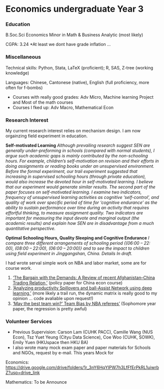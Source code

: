 # Economics undergraduate Year 3

### Education
B.Soc.Sci Economics Minor in Math & Business Analytic (most likely) 

CGPA: 3.24 *At least we dont have grade inflation ...

### Miscellaneous
Technical skills: Python, Stata, LaTeX (proficient); R, SAS, Z-tree (working knowledge)

Languages: Chinese, Cantonese (native), English (full proficiency, more often for f-bombs)


- Courses with really good grades: Adv Micro, Machine learning Project and Most of the math courses
- Courses I fked up: Adv Macro, Mathematical Econ

### Research Interest

My current research interest relies on mechanism design. I am now orgainzing field experiment in education.

**Self-motivated Learning**
*Although prevailing research suggest SEN are generally under-preforming in schools (compared with normal students), I argue such academic gaps is mainly contributed by the non-schooling hours. For example, children’s self-motivation on revision and their efforts in doing assignments or reading books under an unsupervised environment. Before the formal experiment, our trail experiment suggested that increasing in supervised schooling hours (through private education), would also increase the devoted hour in self-motivated learning. I believe that our experiment would generate similar results. The second part of the paper focuses on self-motivated learning. I examine two indicators, frequency of unsupervised learning activities as cognitive ‘self-control’, and quality of work over specific period of time for ‘cognitive endurance’ as the ability to sustain performance over time during an activity that requires effortful thinking, to measure assignment quality. Two indicators are important for measuring the input devote and marginal output (the academic results) and explain how SEN are in disadvantage from a much quantitative perspective.*

**Optimal Schooling Hours, Quality Sleeping and Cognitive Endurance**
*I compare three different arrangements of schooling period {(06:00 – 22: 00), (08:00 – 22:00), (06:00 – 20:00)} and to see the impact to children using field experiment in Jinggangshan, China. Details In draft.*

I had wrote serval simple work on NBA and labor market, some are for course work.

1. [‘The Bargain with the Demands: A Review of recent Afghanistan–China Trading Relation,’](https://github.com/PerryThePlatypusPlumber/bio/blob/main/ECON3370%20China.pdf) (policy paper for China econ course)
2. [‘Analyzing productivity Spillovers and ball-Assist Network using deep learning,’](https://github.com/PerryThePlatypusPlumber/bio/blob/main/MachineLeaning_NBA.pdf) (more likely a trail run, the dynamic matrix is really good to my opinion ... code avaliable upon request!)
3. [‘May the best team win?’ Team Bias by NBA referees’](https://github.com/PerryThePlatypusPlumber/bio/blob/main/ECON2901_paper.pdf) (Sophomore year paper, the regression is pretty awful)


### Volunteer Services
- Previous Supervision: Carson Lam (CUHK PACC), Camille  Wang (NUS Econ), Tsz Yuet Yeung (Cityu Data Science), Coe Woo (CUHK, SOWK), Emily Yuen (HKUspace then HKU BA)
- I also wrote many mock exam paper and paper materials for Schools and NGOs, request by e-mail. This years Mock for 

Economics: https://drive.google.com/drive/folders/1r_3nY6HqYIPW7h3LfFfErPkRL1uiwrbZ?usp=drive_link

Mathematics: To be Announce


